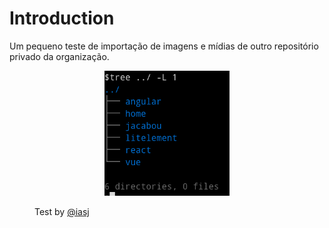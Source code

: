 # Introduction

Um pequeno teste de importação de imagens e mídias de outro repositório privado da organização.

<figure>
<p  align=center>
  <img width=200 height=200 src="https://github.com/jacabou/home/blob/master/jacabou-iasj-tree.png"/>
  <br>
  <figcaption>Test by <a href="https://github.com/iasj">@iasj</a>
  </figcaption>
</p>
</figure>

